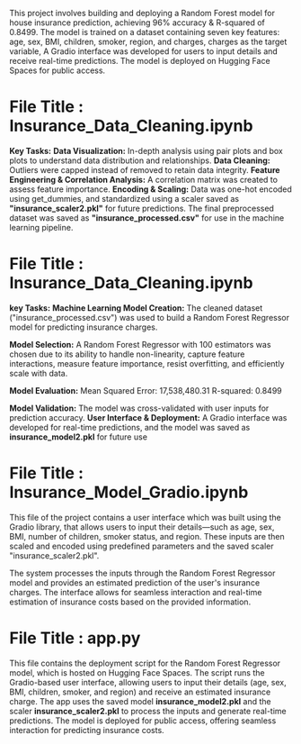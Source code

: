 This project involves building and deploying a Random Forest model for house insurance prediction, achieving 96% accuracy & R-squared of 0.8499. The model is trained on a dataset containing seven key features: age, sex, BMI, children, smoker, region, and charges, charges as the target variable, A Gradio interface was developed for users to input details and receive real-time predictions. The model is deployed on Hugging Face Spaces for public access.


# **File Title : Insurance_Data_Cleaning.ipynb**

**Key Tasks:**
**Data Visualization:** In-depth analysis using pair plots and box plots to understand data distribution and relationships.
**Data Cleaning:** Outliers were capped instead of removed to retain data integrity.
**Feature Engineering & Correlation Analysis:** A correlation matrix was created to assess feature importance.
**Encoding & Scaling:** Data was one-hot encoded using get_dummies, and standardized using a scaler saved as **"insurance_scaler2.pkl"** for future predictions.
The final preprocessed dataset was saved as **"insurance_processed.csv"** for use in the machine learning pipeline.

# **File Title : Insurance_Data_Cleaning.ipynb**

**key Tasks:**
**Machine Learning Model Creation:** The cleaned dataset ("insurance_processed.csv") was used to build a Random Forest Regressor model for predicting insurance charges.

**Model Selection:** A Random Forest Regressor with 100 estimators was chosen due to its ability to handle non-linearity, capture feature interactions, measure feature importance, resist overfitting, and efficiently scale with data.

**Model Evaluation:**
Mean Squared Error: 17,538,480.31
R-squared: 0.8499

**Model Validation:** The model was cross-validated with user inputs for prediction accuracy.
**User Interface & Deployment:** A Gradio interface was developed for real-time predictions, and the model was saved as **insurance_model2.pkl** for future use

# **File Title : Insurance_Model_Gradio.ipynb**

This file of the project contains a user interface which was built using the Gradio library, that allows users to input their details—such as age, sex, BMI, number of children, smoker status, and region. These inputs are then scaled and encoded using predefined parameters and the saved scaler "insurance_scaler2.pkl".

The system processes the inputs through the Random Forest Regressor model and provides an estimated prediction of the user's insurance charges. The interface allows for seamless interaction and real-time estimation of insurance costs based on the provided information.

# **File Title : app.py**

This file contains the deployment script for the Random Forest Regressor model, which is hosted on Hugging Face Spaces. The script runs the Gradio-based user interface, allowing users to input their details (age, sex, BMI, children, smoker, and region) and receive an estimated insurance charge. The app uses the saved model **insurance_model2.pkl** and the scaler **insurance_scaler2.pkl** to process the inputs and generate real-time predictions. The model is deployed for public access, offering seamless interaction for predicting insurance costs.

















